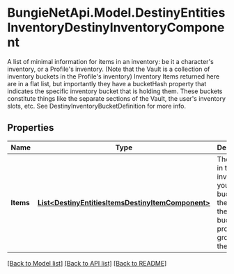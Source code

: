 # BungieNetApi.Model.DestinyEntitiesInventoryDestinyInventoryComponent
A list of minimal information for items in an inventory: be it a character's inventory, or a Profile's inventory. (Note that the Vault is a collection of inventory buckets in the Profile's inventory)  Inventory Items returned here are in a flat list, but importantly they have a bucketHash property that indicates the specific inventory bucket that is holding them. These buckets constitute things like the separate sections of the Vault, the user's inventory slots, etc. See DestinyInventoryBucketDefinition for more info.
## Properties

Name | Type | Description | Notes
------------ | ------------- | ------------- | -------------
**Items** | [**List&lt;DestinyEntitiesItemsDestinyItemComponent&gt;**](DestinyEntitiesItemsDestinyItemComponent.md) | The items in this inventory. If you care to bucket them, use the item&#39;s bucketHash property to group them. | [optional] 

[[Back to Model list]](../README.md#documentation-for-models) [[Back to API list]](../README.md#documentation-for-api-endpoints) [[Back to README]](../README.md)

